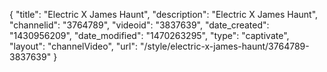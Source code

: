 {
    "title": "Electric X James Haunt",
    "description": "Electric X James Haunt",
    "channelid": "3764789",
    "videoid": "3837639",
    "date_created": "1430956209",
    "date_modified": "1470263295",
    "type": "captivate",
    "layout": "channelVideo",
    "url": "\/style\/electric-x-james-haunt\/3764789-3837639"
}